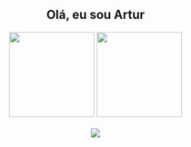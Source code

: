 <h2 font-size="12px" align="center"> Olá, eu sou Artur </h2>
<div>
 </div>
 <div align="center"> 
  <img height="150em" src="https://github-readme-stats.vercel.app/api?username=artur-fortunato&show=reviews,discussions_started,discussions_answered,prs_merged,prs_merged_percentag&theme=merko&show_icons=true"/>
  <img height="150em" src = "https://github-readme-stats.vercel.app/api/top-langs/?username=artur-fortunato&layout=compact&langs_count=7&theme=bear"/>
</div>

<div align="center">
  <br>
   <a href="https://www.linkedin.com/in/arturfortunato/" target="_blank">
    <img src="https://img.shields.io/badge/LinkedIn-0077B5?style=for-the-badge&logo=linkedin&logoColor=white" target="_blank"/>
   </a> 
   
</div>
